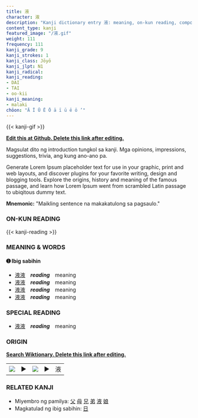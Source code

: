 ```yaml
---
title: 液
character: 液
description: "Kanji dictionary entry 液: meaning, on-kun reading, compounds, origin, related kanji"
content_type: kanji
featured_image: "/液.gif"
weight: 111
frequency: 111
kanji_grade: 9
kanji_strokes: 1
kanji_class: Jōyō
kanji_jlpt: N1
kanji_radical: 
kanji_reading: 
- DAI
- TAI
- oo-kii
kanji_meaning:
- malaki
chōon: "Ā Ī Ū Ē Ō ā ī ū ē ō ’"
---
```

[//]: # (Don't edit the line below. Kanji animated GIF code is automatically generated.)
{{< kanji-gif >}}

[//]: # (Edit below this line.)

**[Edit this at Github. Delete this link after editing.](https://github.com/tim0g/tim/tree/main/content/kanji/液/index.md)**

Magsulat dito ng introduction tungkol sa kanji. Mga opinions, impressions, suggestions, trivia, ang kung ano-ano pa.

Generate Lorem Ipsum placeholder text for use in your graphic, print and web layouts, and discover plugins for your favorite writing, design and blogging tools. Explore the origins, history and meaning of the famous passage, and learn how Lorem Ipsum went from scrambled Latin passage to ubiqitous dummy text.
 
**Mnemonic:** "Maikling sentence na makakatulong sa pagsaulo."

### ON-KUN READING

[//]: # (Don't edit the line below. ON-KUN READING code is automatically generated.)
{{< kanji-reading >}}

### MEANING & WORDS

#### ➊ **Ibig sabihin**
  - [液](../液)[液](../液)　***reading***　meaning
  - [液](../液)[液](../液)　***reading***　meaning
  - [液](../液)[液](../液)　***reading***　meaning
  - [液](../液)[液](../液)　***reading***　meaning

### SPECIAL READING
  - [液](../液)[液](../液)　***reading***　meaning

### ORIGIN

**[Search Wiktionary. Delete this link after editing.](https://wiktionary.org/wiki/液)**
<table class="kanji-table"><tr><td>
<img src="60px-液-bronze.svg.png">
</td><td>▶</td><td>
<img src="60px-液-oracle.svg.png">
</td><td>▶</td>
<td class="kanji-origin">液</td>
</tr></table>

### RELATED KANJI
- Miyembro ng pamilya: [父](../父) [母](../母) [兄](../兄) [弟](../弟) [液](../液) [娘](../娘)
- Magkatulad ng ibig sabihin: [日](../日)
